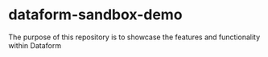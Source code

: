 # dataform-sandbox-demo
The purpose of this repository is to showcase the features and functionality within Dataform
